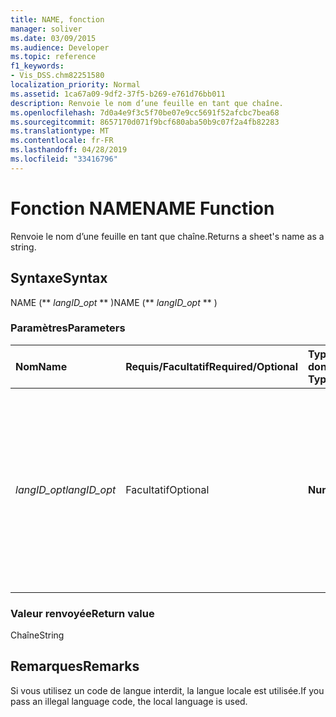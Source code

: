 ```yaml
---
title: NAME, fonction
manager: soliver
ms.date: 03/09/2015
ms.audience: Developer
ms.topic: reference
f1_keywords:
- Vis_DSS.chm82251580
localization_priority: Normal
ms.assetid: 1ca67a09-9df2-37f5-b269-e761d76bb011
description: Renvoie le nom d’une feuille en tant que chaîne.
ms.openlocfilehash: 7d0a4e9f3c5f70be07e9cc5691f52afcbc7bea68
ms.sourcegitcommit: 8657170d071f9bcf680aba50b9c07f2a4fb82283
ms.translationtype: MT
ms.contentlocale: fr-FR
ms.lasthandoff: 04/28/2019
ms.locfileid: "33416796"
---
```

# <a name="name-function"></a><span data-ttu-id="e8461-103">Fonction NAME</span><span class="sxs-lookup"><span data-stu-id="e8461-103">NAME Function</span></span>

<span data-ttu-id="e8461-104">Renvoie le nom d’une feuille en tant que chaîne.</span><span class="sxs-lookup"><span data-stu-id="e8461-104">Returns a sheet's name as a string.</span></span>
  
## <a name="syntax"></a><span data-ttu-id="e8461-105">Syntaxe</span><span class="sxs-lookup"><span data-stu-id="e8461-105">Syntax</span></span>

<span data-ttu-id="e8461-106">NAME (\*\* *langID_opt* \*\* )</span><span class="sxs-lookup"><span data-stu-id="e8461-106">NAME (\*\* *langID_opt* \*\* )</span></span> 
  
### <a name="parameters"></a><span data-ttu-id="e8461-107">Paramètres</span><span class="sxs-lookup"><span data-stu-id="e8461-107">Parameters</span></span>

|<span data-ttu-id="e8461-108">**Nom**</span><span class="sxs-lookup"><span data-stu-id="e8461-108">**Name**</span></span>|<span data-ttu-id="e8461-109">**Requis/Facultatif**</span><span class="sxs-lookup"><span data-stu-id="e8461-109">**Required/Optional**</span></span>|<span data-ttu-id="e8461-110">**Type de données**</span><span class="sxs-lookup"><span data-stu-id="e8461-110">**Data Type**</span></span>|<span data-ttu-id="e8461-111">**Description**</span><span class="sxs-lookup"><span data-stu-id="e8461-111">**Description**</span></span>|
|:-----|:-----|:-----|:-----|
| <span data-ttu-id="e8461-112">_langID_opt_</span><span class="sxs-lookup"><span data-stu-id="e8461-112">_langID_opt_</span></span> <br/> |<span data-ttu-id="e8461-113">Facultatif</span><span class="sxs-lookup"><span data-stu-id="e8461-113">Optional</span></span>  <br/> |<span data-ttu-id="e8461-114">**Number**</span><span class="sxs-lookup"><span data-stu-id="e8461-114">**Number**</span></span> <br/> |<span data-ttu-id="e8461-p101">Permet de spécifier une langue pour la chaîne à laquelle la fonction renvoie. Utilisez 0 (valeur par défaut) pour spécifier la langue locale et 750 pour la langue universelle.</span><span class="sxs-lookup"><span data-stu-id="e8461-p101">Use to specify a language for the string the function returns. Use 0 (default value) to specify the local language. Use 750 to specify universal language.</span></span>  <br/> |
   
### <a name="return-value"></a><span data-ttu-id="e8461-118">Valeur renvoyée</span><span class="sxs-lookup"><span data-stu-id="e8461-118">Return value</span></span>

<span data-ttu-id="e8461-119">Chaîne</span><span class="sxs-lookup"><span data-stu-id="e8461-119">String</span></span>
  
## <a name="remarks"></a><span data-ttu-id="e8461-120">Remarques</span><span class="sxs-lookup"><span data-stu-id="e8461-120">Remarks</span></span>

<span data-ttu-id="e8461-121">Si vous utilisez un code de langue interdit, la langue locale est utilisée.</span><span class="sxs-lookup"><span data-stu-id="e8461-121">If you pass an illegal language code, the local language is used.</span></span> 
  

